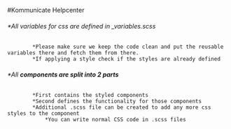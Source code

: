 #Kommunicate Helpcenter

###### *All variables for css are defined in _variables.scss 
            *Please make sure we keep the code clean and put the reusable variables there and fetch them from there.
            *If applying a style check if the styles are already defined

###### *All **components are split into 2 parts** 
            *First contains the styled components
            *Second defines the functionality for those components
            *Additional .scss file can be created to add any more css styles to the component
                *You can write normal CSS code in .scss files